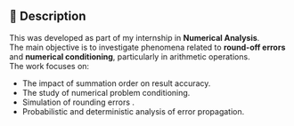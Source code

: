 ## 📌 Description
This was developed as part of my internship in **Numerical Analysis**.  
The main objective is to investigate phenomena related to **round-off errors** and **numerical conditioning**, particularly in arithmetic operations.  
The work focuses on:
- The impact of summation order on result accuracy.
- The study of numerical problem conditioning.
- Simulation of rounding errors .
- Probabilistic and deterministic analysis of error propagation.
